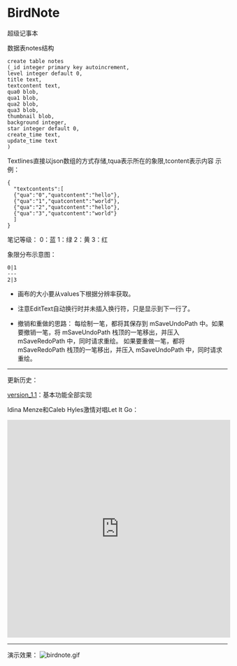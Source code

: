 BirdNote
========

超级记事本

数据表notes结构
```
create table notes
(_id integer primary key autoincrement,
level integer default 0,
title text,
textcontent text,
qua0 blob,
qua1 blob,
qua2 blob,
qua3 blob,
thumbnail blob,
background integer,
star integer default 0,
create_time text,
update_time text
)
```

Textlines直接以json数组的方式存储,tqua表示所在的象限,tcontent表示内容
示例：
```
{
  "textcontents":[
  {"qua":"0","quatcontent":"hello"},
  {"qua":"1","quatcontent":"world"},
  {"qua":"2","quatcontent":"hello"},
  {"qua":"3","quatcontent":"world"}
  ]
}
```
笔记等级：
0：蓝
1：绿
2：黄
3：红

象限分布示意图：
```
0|1
---
2|3
```

 - 画布的大小要从values下根据分辨率获取。

 - 注意EditText自动换行时并未插入换行符，只是显示到下一行了。

 - 撤销和重做的思路：
        每绘制一笔，都将其保存到 mSaveUndoPath 中。如果要撤销一笔，将 mSaveUndoPath 栈顶的一笔移出，并压入 mSaveRedoPath 中，同时请求重绘。
        如果要重做一笔，都将 mSaveRedoPath 栈顶的一笔移出，并压入 mSaveUndoPath 中，同时请求重绘。

- - -
更新历史：

[version_1.1](/APK/BirdNote_1.1.apk)：基本功能全部实现


Idina Menze和Caleb Hyles激情对唱Let It Go：
<iframe height=498 width=510 src="http://player.youku.com/embed/XNjcyMDU4Njg0" frameborder=0 allowfullscreen></iframe>

- - -

演示效果：
![birdnote.gif](/Media/birdnote.gif)
